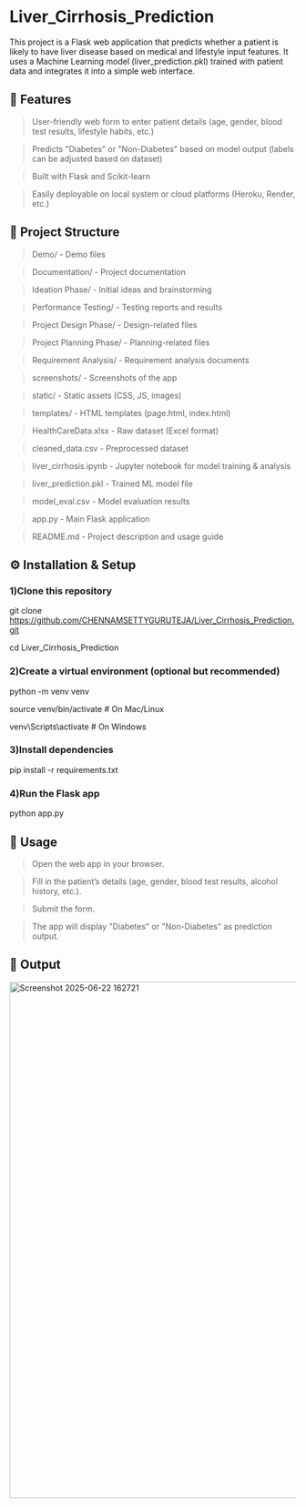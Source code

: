 # Liver_Cirrhosis_Prediction

This project is a Flask web application that predicts whether a patient is likely to have liver disease based on medical and lifestyle input features.
It uses a Machine Learning model (liver_prediction.pkl) trained with patient data and integrates it into a simple web interface.

## 🚀 Features

>User-friendly web form to enter patient details (age, gender, blood test results, lifestyle habits, etc.)

>Predicts "Diabetes" or "Non-Diabetes" based on model output (labels can be adjusted based on dataset)

>Built with Flask and Scikit-learn

>Easily deployable on local system or cloud platforms (Heroku, Render, etc.)

## 📂 Project Structure

>Demo/ - Demo files

>Documentation/ - Project documentation

>Ideation Phase/ - Initial ideas and brainstorming

>Performance Testing/ - Testing reports and results

>Project Design Phase/ - Design-related files

>Project Planning Phase/ - Planning-related files

>Requirement Analysis/ - Requirement analysis documents

>screenshots/ - Screenshots of the app

>static/ - Static assets (CSS, JS, images)

>templates/ - HTML templates (page.html, index.html)

>HealthCareData.xlsx - Raw dataset (Excel format)

>cleaned_data.csv - Preprocessed dataset

>liver_cirrhosis.ipynb - Jupyter notebook for model training & analysis

>liver_prediction.pkl - Trained ML model file

>model_eval.csv - Model evaluation results

>app.py - Main Flask application

>README.md - Project description and usage guide

## ⚙️ Installation & Setup

### 1)Clone this repository

git clone https://github.com/CHENNAMSETTYGURUTEJA/Liver_Cirrhosis_Prediction.git

cd Liver_Cirrhosis_Prediction

### 2)Create a virtual environment (optional but recommended)

python -m venv venv

source venv/bin/activate   # On Mac/Linux

venv\Scripts\activate      # On Windows


### 3)Install dependencies

pip install -r requirements.txt

### 4)Run the Flask app

python app.py

## 🧪 Usage

>Open the web app in your browser.

>Fill in the patient’s details (age, gender, blood test results, alcohol history, etc.).

>Submit the form.

>The app will display "Diabetes" or "Non-Diabetes" as prediction output.

## 📸 Output

<img width="1918" height="907" alt="Screenshot 2025-06-22 162721" src="https://github.com/user-attachments/assets/8cb743ea-ec7b-4937-bba4-bf853c6bf4ec" />

